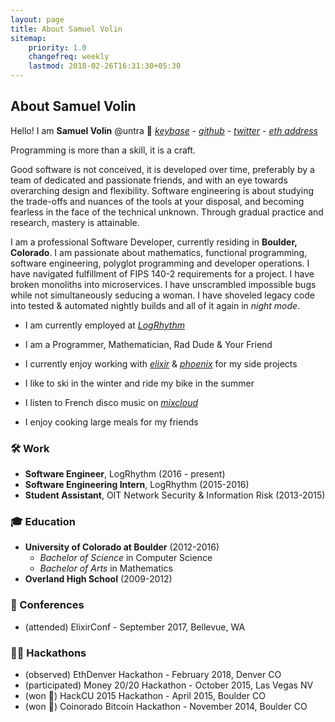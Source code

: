 ```yaml
---
layout: page
title: About Samuel Volin
sitemap:
    priority: 1.0
    changefreq: weekly
    lastmod: 2018-02-26T16:31:30+05:30
---
```

## About Samuel Volin
Hello! I am **Samuel Volin**
@untra 💎 [_keybase_](https://keybase.io/untra) - [_github_](https://github.com/untra) - [_twitter_](https://twitter.com/untra) - [_eth address_](https://etherscan.io/address/0x0570b8f2ee4dc8b710bf0c18269b3902857cfdca)

Programming is more than a skill, it is a craft.

Good software is not conceived, it is developed over time, preferably by a team of dedicated and passionate friends, and with an eye towards overarching design and flexibility. Software engineering is about studying the trade-offs and nuances of the tools at your disposal, and becoming fearless in the face of the technical unknown. Through gradual practice and research, mastery is attainable.

I am a professional Software Developer, currently residing in **Boulder, Colorado**. I am passionate about mathematics, functional programming, software engineering, polyglot programming and developer operations. I have navigated fulfillment of FIPS 140-2 requirements for a project. I have broken monoliths into microservices. I have unscrambled impossible bugs while not simultaneously seducing a woman. I have shoveled legacy code into tested & automated nightly builds and all of it again in _night mode_.

* I am currently employed at [_LogRhythm_](https://logrhythm.com/)
* I am a Programmer, Mathematician, Rad Dude & Your Friend
* I currently enjoy working with [_elixir_](https://elixir-lang.org/) & [_phoenix_](http://phoenixframework.org/) for my side projects

* I like to ski in the winter and ride my bike in the summer
* I listen to French disco music on [_mixcloud_](https://www.mixcloud.com/untra/)
* I enjoy cooking large meals for my friends

### 🛠️ Work
*  **Software Engineer**, LogRhythm (2016 - present)
*  **Software Engineering Intern**, LogRhythm (2015-2016)
*  **Student Assistant**, OIT Network Security & Information Risk (2013-2015)

### 🎓 Education
* **University of Colorado at Boulder** (2012-2016)
  * _Bachelor of Science_ in Computer Science
  * _Bachelor of Arts_ in Mathematics
* **Overland High School** (2009-2012)

### 🏨 Conferences
* (attended) ElixirConf - September 2017, Bellevue, WA

### 👨‍💻 Hackathons
* (observed) EthDenver Hackathon - February 2018, Denver CO
* (participated) Money 20/20 Hackathon - October 2015, Las Vegas NV
* (won 🥈) HackCU 2015 Hackathon - April 2015, Boulder CO
* (won 🥉) Coinorado Bitcoin Hackathon - November 2014, Boulder CO

